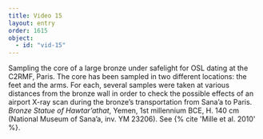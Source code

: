 ```yaml
---
title: Video 15
layout: entry
order: 1615
object:
  - id: "vid-15"
---
```


Sampling the core of a large bronze under safelight for OSL dating at the C2RMF, Paris. The core has been sampled in two different locations: the feet and the arms. For each, several samples were taken at various distances from the bronze wall in order to check the possible effects of an airport X-ray scan during the bronze’s transportation from Sana’a to Paris. *Bronze Statue of Hawtar’athat*, Yemen, 1st millennium BCE, H. 140 cm (National Museum of Sana’a, inv. YM 23206). See {% cite 'Mille et al. 2010' %}.
